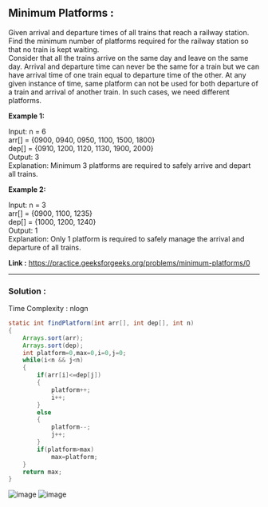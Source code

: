 <h2> Minimum Platforms : </h2>

Given arrival and departure times of all trains that reach a railway station. Find the minimum number of platforms required for the railway station so that no train is kept waiting.<br />
Consider that all the trains arrive on the same day and leave on the same day. Arrival and departure time can never be the same for a train but we can have arrival time of one train equal to departure time of the other. At any given instance of time, same platform can not be used for both departure of a train and arrival of another train. In such cases, we need different platforms.

**Example 1:**

Input: n = 6 <br />
arr[] = {0900, 0940, 0950, 1100, 1500, 1800}<br />
dep[] = {0910, 1200, 1120, 1130, 1900, 2000}<br />
Output: 3<br />
Explanation: Minimum 3 platforms are required to safely arrive and depart all trains.

**Example 2:**

Input: n = 3<br />
arr[] = {0900, 1100, 1235}<br />
dep[] = {1000, 1200, 1240}<br />
Output: 1<br />
Explanation: Only 1 platform is required to safely manage the arrival and departure of all trains. 


**Link :** https://practice.geeksforgeeks.org/problems/minimum-platforms/0

---------------------------------------------------------------------------------------------------------------------------------------------------------


<h3> Solution : </h3>

Time Complexity : nlogn

```java
static int findPlatform(int arr[], int dep[], int n)
{
    Arrays.sort(arr);
    Arrays.sort(dep);
    int platform=0,max=0,i=0,j=0;
    while(i<n && j<n)
    {
        if(arr[i]<=dep[j])
        {
            platform++;
            i++;
        }
        else
        {
            platform--;
            j++;
        }
        if(platform>max)
            max=platform;
    }
    return max;
}
```
![image](https://user-images.githubusercontent.com/23376002/155638903-bb51f807-d31f-467e-8a24-1374fd04a105.png)
![image](https://user-images.githubusercontent.com/23376002/155639042-aed69755-37b9-481b-8f75-09d2d907b7c9.png)



